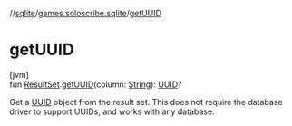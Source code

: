 //[sqlite](../../index.md)/[games.soloscribe.sqlite](index.md)/[getUUID](get-u-u-i-d.md)

# getUUID

[jvm]\
fun [ResultSet](https://docs.oracle.com/javase/8/docs/api/java/sql/ResultSet.html).[getUUID](get-u-u-i-d.md)(column: [String](https://kotlinlang.org/api/latest/jvm/stdlib/kotlin-stdlib/kotlin/-string/index.html)): [UUID](https://docs.oracle.com/javase/8/docs/api/java/util/UUID.html)?

Get a [UUID](https://docs.oracle.com/javase/8/docs/api/java/util/UUID.html) object from the result set. This does not require the database driver to support UUIDs, and works with any database.
